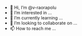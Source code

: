 - 👋 Hi, I’m @v-raorapolu
- 👀 I’m interested in ...
- 🌱 I’m currently learning ...
- 💞️ I’m looking to collaborate on ...
- 📫 How to reach me ...

<!---
v-raorapolu/v-raorapolu is a ✨ special ✨ repository because its `README.md` (this file) appears on your GitHub profile.
You can click the Preview link to take a look at your changes.
--->
